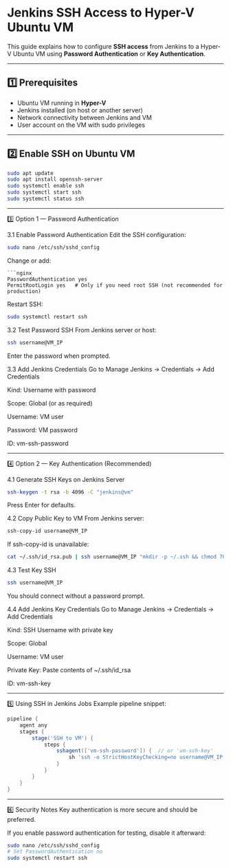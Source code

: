 # Jenkins SSH Access to Hyper-V Ubuntu VM

This guide explains how to configure **SSH access** from Jenkins to a Hyper-V Ubuntu VM using **Password Authentication** or **Key Authentication**.

---

## 1️⃣ Prerequisites
- Ubuntu VM running in **Hyper-V**
- Jenkins installed (on host or another server)
- Network connectivity between Jenkins and VM
- User account on the VM with sudo privileges

---

## 2️⃣ Enable SSH on Ubuntu VM
```bash
sudo apt update
sudo apt install openssh-server
sudo systemctl enable ssh
sudo systemctl start ssh
sudo systemctl status ssh
```

---

3️⃣ Option 1 — Password Authentication

3.1 Enable Password Authentication
Edit the SSH configuration:

```bash
sudo nano /etc/ssh/sshd_config
```

Change or add:
```
```nginx
PasswordAuthentication yes
PermitRootLogin yes   # Only if you need root SSH (not recommended for production)
```

Restart SSH:

```bash
sudo systemctl restart ssh
```

3.2 Test Password SSH
From Jenkins server or host:

```bash
ssh username@VM_IP
```
Enter the password when prompted.


3.3 Add Jenkins Credentials
Go to Manage Jenkins → Credentials → Add Credentials

Kind: Username with password

Scope: Global (or as required)

Username: VM user

Password: VM password

ID: vm-ssh-password

---

4️⃣ Option 2 — Key Authentication (Recommended)

4.1 Generate SSH Keys on Jenkins Server
```bash
ssh-keygen -t rsa -b 4096 -C "jenkins@vm"
```
Press Enter for defaults.

4.2 Copy Public Key to VM
From Jenkins server:
```bash
ssh-copy-id username@VM_IP
```

If ssh-copy-id is unavailable:
```bash
cat ~/.ssh/id_rsa.pub | ssh username@VM_IP "mkdir -p ~/.ssh && chmod 700 ~/.ssh && cat >> ~/.ssh/authorized_keys && chmod 600 ~/.ssh/authorized_keys"
```

4.3 Test Key SSH
```bash
ssh username@VM_IP
```
You should connect without a password prompt.

4.4 Add Jenkins Key Credentials
Go to Manage Jenkins → Credentials → Add Credentials

Kind: SSH Username with private key

Scope: Global

Username: VM user

Private Key: Paste contents of ~/.ssh/id_rsa

ID: vm-ssh-key

---

5️⃣ Using SSH in Jenkins Jobs
Example pipeline snippet:

```groovy
pipeline {
    agent any
    stages {
        stage('SSH to VM') {
            steps {
                sshagent(['vm-ssh-password']) {  // or 'vm-ssh-key'
                    sh 'ssh -o StrictHostKeyChecking=no username@VM_IP "echo Connected to VM"'
                }
            }
        }
    }
}
```

---

6️⃣ Security Notes
Key authentication is more secure and should be preferred.

If you enable password authentication for testing, disable it afterward:

```bash
sudo nano /etc/ssh/sshd_config
# Set PasswordAuthentication no
sudo systemctl restart ssh
```